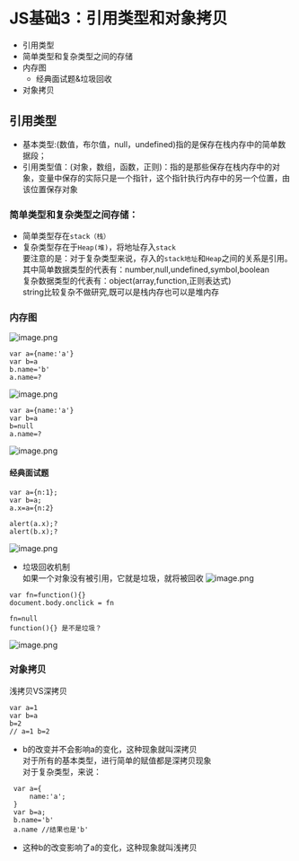 # JS基础3：引用类型和对象拷贝
* 引用类型
* 简单类型和复杂类型之间的存储
* 内存图
  * 经典面试题&垃圾回收 
* 对象拷贝

## 引用类型
* 基本类型:(数值，布尔值，null，undefined)指的是保存在栈内存中的简单数据段；
* 引用类型值：(对象，数组，函数，正则)：指的是那些保存在栈内存中的对象，变量中保存的实际只是一个指针，这个指针执行内存中的另一个位置，由该位置保存对象
### 简单类型和复杂类型之间存储：
* 简单类型存在`stack（栈）`
* 复杂类型存在于`Heap(堆)`，将地址存入`stack`<br>
要注意的是：对于复杂类型来说，存入的`stack地址`和`Heap`之间的关系是引用。<br>
其中简单数据类型的代表有：number,null,undefined,symbol,boolean<br>
复杂数据类型的代表有：object(array,function,正则表达式)<br>
string比较复杂不做研究,既可以是栈内存也可以是堆内存<br>
### 内存图
![image.png](https://upload-images.jianshu.io/upload_images/6071779-5c865f5fd901112d.png?imageMogr2/auto-orient/strip%7CimageView2/2/w/1240)
```
var a={name:'a'}
var b=a
b.name='b'
a.name=?
```
![image.png](https://upload-images.jianshu.io/upload_images/6071779-f4b39b5af513cdda.png?imageMogr2/auto-orient/strip%7CimageView2/2/w/1240)
```
var a={name:'a'}
var b=a
b=null
a.name=?
```
![image.png](https://upload-images.jianshu.io/upload_images/6071779-48ee2a0353ca6782.png?imageMogr2/auto-orient/strip%7CimageView2/2/w/1240)
#### 经典面试题
```
var a={n:1};
var b=a;
a.x=a={n:2}

alert(a.x);?
alert(b.x);?
```
![image.png](https://upload-images.jianshu.io/upload_images/6071779-d19d94eb1b35c35c.png?imageMogr2/auto-orient/strip%7CimageView2/2/w/1240)
* 垃圾回收机制<br>
如果一个对象没有被引用，它就是垃圾，就将被回收
![image.png](https://upload-images.jianshu.io/upload_images/6071779-deba44bbca2d3eb0.png?imageMogr2/auto-orient/strip%7CimageView2/2/w/1240)
```
var fn=function(){}
document.body.onclick = fn

fn=null
function(){} 是不是垃圾？
```
![image.png](https://upload-images.jianshu.io/upload_images/6071779-50e2090a6db6db4e.png?imageMogr2/auto-orient/strip%7CimageView2/2/w/1240)

### 对象拷贝
浅拷贝VS深拷贝
```
var a=1
var b=a
b=2
// a=1 b=2
```
* b的改变并不会影响a的变化，这种现象就叫深拷贝<br>
对于所有的基本类型，进行简单的赋值都是深拷贝现象<br>
对于复杂类型，来说：<br>
```
 var a={
     name:'a';
 }
 var b=a;
 b.name='b'
 a.name //结果也是'b'
```
* 这种b的改变影响了a的变化，这种现象就叫浅拷贝